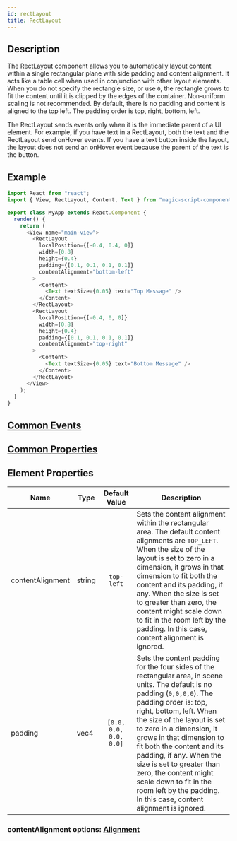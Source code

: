 ```yaml
---
id: rectLayout
title: RectLayout
---
```



## Description

The RectLayout component allows you to automatically layout content within a single rectangular plane with side padding and content alignment. It acts like a table cell when used in conjunction with other layout elements. When you do not specify the rectangle size, or use `0`, the rectangle grows to fit the content until it is clipped by the edges of the container. Non-uniform scaling is not recommended. By default, there is no padding and content is aligned to the top left. The padding order is top, right, bottom, left.

The RectLayout sends events only when it is the immediate parent of a UI element. For example, if you have text in a RectLayout, both the text and the RectLayout send onHover events. If you have a text button inside the layout, the layout does not send an onHover event because the parent of the text is the button.

## Example

```javascript
import React from "react";
import { View, RectLayout, Content, Text } from "magic-script-components";

export class MyApp extends React.Component {
  render() {
    return (
      <View name="main-view">
        <RectLayout
          localPosition={[-0.4, 0.4, 0]}
          width={0.8}
          height={0.4}
          padding={[0.1, 0.1, 0.1, 0.1]}
          contentAlignment="bottom-left"
        >
          <Content>
            <Text textSize={0.05} text="Top Message" />
          </Content>
        </RectLayout>
        <RectLayout
          localPosition={[-0.4, 0, 0]}
          width={0.8}
          height={0.4}
          padding={[0.1, 0.1, 0.1, 0.1]}
          contentAlignment="top-right"
        >
          <Content>
            <Text textSize={0.05} text="Bottom Message" />
          </Content>
        </RectLayout>
      </View>
    );
  }
}
```

## [Common Events](../events/CommonEvents.md)

## [Common Properties](../types/Properties.md)

## Element Properties

| Name             | Type   |     Default Value      | Description                                                                                                                                                                                                                                                                                                                                                                                                                                                                    |
| ---------------- | ------ | :--------------------: | ------------------------------------------------------------------------------------------------------------------------------------------------------------------------------------------------------------------------------------------------------------------------------------------------------------------------------------------------------------------------------------------------------------------------------------------------------------------------------ |
| contentAlignment | string |       `top-left`       | Sets the content alignment within the rectangular area. The default content alignments are `TOP_LEFT`. When the size of the layout is set to zero in a dimension, it grows in that dimension to fit both the content and its padding, if any. When the size is set to greater than zero, the content might scale down to fit in the room left by the padding. In this case, content alignment is ignored.                                                                      |
| padding          | vec4   | `[0.0, 0.0, 0.0, 0.0]` | Sets the content padding for the four sides of the rectangular area, in scene units. The default is no padding (`0,0,0,0`). The padding order is: top, right, bottom, left. When the size of the layout is set to zero in a dimension, it grows in that dimension to fit both the content and its padding, if any. When the size is set to greater than zero, the content might scale down to fit in the room left by the padding. In this case, content alignment is ignored. |

### contentAlignment options: [Alignment](../types/Alignment.md)
